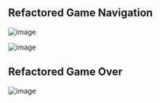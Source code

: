## Refactored Game Navigation

![image](https://github.com/Roho7/comp4024/assets/125667698/a17eb654-14ac-4e1a-87fc-3771f9dda40e)

![image](https://github.com/Roho7/comp4024/assets/125667698/fe252ffc-30c4-4646-87f4-bcc27492e028)


## Refactored Game Over

![image](https://github.com/Roho7/comp4024/assets/125667698/01f25392-4aef-48ce-bd9d-d861451ba8b0)
